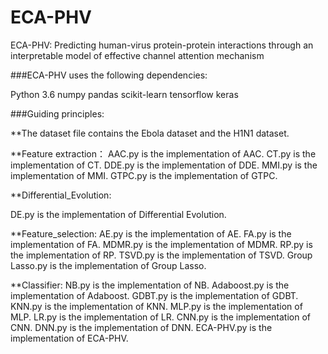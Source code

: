 # ECA-PHV

ECA-PHV: Predicting human-virus protein-protein interactions through an interpretable model of effective channel attention mechanism

###ECA-PHV uses the following dependencies:

Python 3.6
numpy
pandas
scikit-learn
tensorflow
keras

###Guiding principles:

**The dataset file contains the Ebola dataset and the H1N1 dataset.

**Feature extraction：
AAC.py is the implementation of AAC. 
CT.py is the implementation of CT.
DDE.py is the implementation of DDE. 
MMI.py is the implementation of MMI. 
GTPC.py is the implementation of GTPC.

**Differential_Evolution:

DE.py is the implementation of Differential Evolution.

**Feature_selection:
AE.py is the implementation of AE.
FA.py is the implementation of FA. 
MDMR.py is the implementation of MDMR. 
RP.py is the implementation of RP. 
TSVD.py is the implementation of TSVD.
Group Lasso.py is the implementation of Group Lasso.

**Classifier:
NB.py is the implementation of NB. 
Adaboost.py is the implementation of Adaboost.
GDBT.py is the implementation of GDBT. 
KNN.py is the implementation of KNN.
MLP.py is the implementation of MLP. 
LR.py is the implementation of LR. 
CNN.py is the implementation of CNN. 
DNN.py is the implementation of DNN. 
ECA-PHV.py is the implementation of ECA-PHV.
